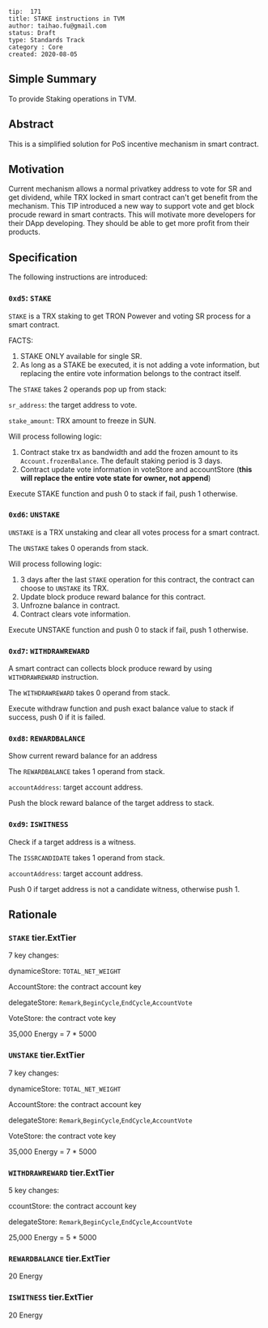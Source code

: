 ```
tip:  171
title: STAKE instructions in TVM
author: taihao.fu@gmail.com
status: Draft
type: Standards Track
category : Core
created: 2020-08-05

```

## Simple Summary

To provide Staking operations in TVM.

## Abstract

This is a simplified solution for PoS incentive mechanism in smart contract.

## Motivation

Current mechanism allows a normal privatkey address to vote for SR and get dividend, while TRX locked in smart contract can't get benefit from the mechanism. This TIP introduced a new way to support vote and get block procude reward in smart contracts. This will motivate more developers for their DApp developing. They should be able to get more profit from their products.

## Specification

The following instructions are introduced:

### `0xd5`: `STAKE`

`STAKE` is a TRX staking to get TRON Powever and voting SR process for a smart contract.

FACTS:

1. STAKE ONLY available for single SR.
2. As long as a STAKE be executed, it is not adding a vote information, but replacing the entire vote information belongs to the contract itself.

The `STAKE` takes 2 operands pop up from stack:

`sr_address`: the target address to vote.

`stake_amount`: TRX amount to freeze in SUN.

Will process following logic:

1. Contract stake trx as bandwidth and add the frozen amount to its `Account.frozenBalance`. The default staking period is 3 days.
2. Contract update vote information in voteStore and accountStore (**this will replace the entire vote state for owner, not append**)

Execute STAKE function and push 0 to stack if fail, push 1 otherwise.

### `0xd6`: `UNSTAKE`

`UNSTAKE` is a TRX unstaking and clear all votes process for a smart contract.

The `UNSTAKE` takes 0 operands from stack.

Will process following logic:

1. 3 days after the last `STAKE` operation for this contract, the contract can choose to `UNSTAKE` its TRX.
2. Update block produce reward balance for this contract.
3. Unfrozne balance in contract.
4. Contract clears vote information.

Execute UNSTAKE function and push 0 to stack if fail, push 1 otherwise.

### `0xd7`: `WITHDRAWREWARD`

A smart contract can collects block produce reward by using `WITHDRAWREWARD` instruction.

The `WITHDRAWREWARD` takes 0 operand from stack.

Execute withdraw function and push exact balance value to stack if success, push 0 if it is failed.

### `0xd8`: `REWARDBALANCE`

Show current reward balance for an address

The `REWARDBALANCE` takes 1 operand from stack.

`accountAddress`: target account address.

Push the block reward balance of the target address to stack.

### `0xd9`: `ISWITNESS`

Check if a target address is a witness.

The `ISSRCANDIDATE` takes 1 operand from stack.

`accountAddress`: target account address.

Push 0 if target address is not a candidate witness, otherwise push 1.

## Rationale

### `STAKE` tier.ExtTier

7 key changes:

dynamiceStore: `TOTAL_NET_WEIGHT`

AccountStore: the contract account key

delegateStore: `Remark`,`BeginCycle`,`EndCycle`,`AccountVote`

VoteStore: the contract vote key

35,000 Energy = 7 * 5000

### `UNSTAKE` tier.ExtTier

7 key changes:

dynamiceStore: `TOTAL_NET_WEIGHT`

AccountStore: the contract account key

delegateStore: `Remark`,`BeginCycle`,`EndCycle`,`AccountVote`

VoteStore: the contract vote key

35,000 Energy = 7 * 5000

### `WITHDRAWREWARD` tier.ExtTier

5 key changes:

ccountStore: the contract account key

delegateStore: `Remark`,`BeginCycle`,`EndCycle`,`AccountVote`

25,000 Energy = 5 * 5000

### `REWARDBALANCE` tier.ExtTier

20 Energy

### `ISWITNESS` tier.ExtTier

20 Energy